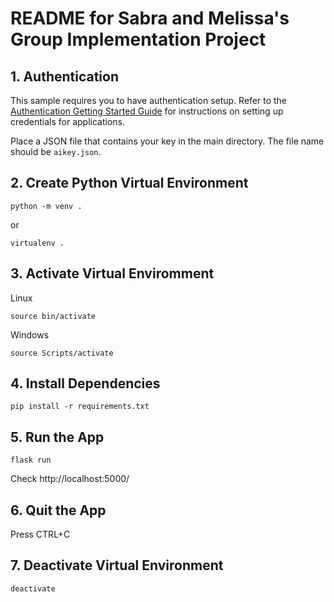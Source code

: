 # README for Sabra and Melissa's Group Implementation Project

## 1. Authentication
This sample requires you to have authentication setup. Refer to the [Authentication Getting Started Guide](https://cloud.google.com/docs/authentication/getting-started) for instructions on setting up credentials for applications.

Place a JSON file that contains your key in the main directory. The file name should be `aikey.json`.

## 2. Create Python Virtual Environment
```
python -m venv .
```
or
```
virtualenv .
```

## 3. Activate Virtual Enviromment
Linux
```
source bin/activate
```

Windows
```
source Scripts/activate
```

## 4. Install Dependencies 
```
pip install -r requirements.txt
```

## 5. Run the App  
```
flask run
```
Check http://localhost:5000/


## 6. Quit the App
Press CTRL+C


## 7. Deactivate Virtual Environment
```
deactivate
```